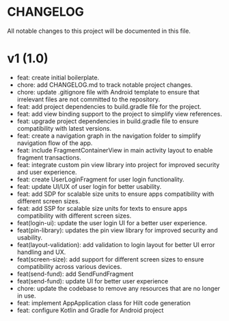 # CHANGELOG

All notable changes to this project will be documented in this file.

# v1 (1.0)

- feat: create initial boilerplate.
- chore: add CHANGELOG.md to track notable project changes.
- chore: update .gitignore file with Android template to ensure that irrelevant files are not
  committed to the repository.
- feat: add project dependencies to build.gradle file for the project.
- feat: add view binding support to the project to simplify view references.
- feat: upgrade project dependencies in build.gradle file to ensure compatibility with latest
  versions.
- feat: create a navigation graph in the navigation folder to simplify navigation flow of the app.
- feat: include FragmentContainerView in main activity layout to enable fragment transactions.
- feat: integrate custom pin view library into project for improved security and user experience.
- feat: create UserLoginFragment for user login functionality.
- feat: update UI/UX of user login for better usability.
- feat: add SDP for scalable size units to ensure apps compatibility with different screen sizes.
- feat: add SSP for scalable size units for texts to ensure apps compatibility with different screen
  sizes.
- feat(login-ui): update the user login UI for a better user experience.
- feat(pin-library): updates the pin view library for improved security and usability.
- feat(layout-validation):  add validation to login layout for better UI error handling and UX.
- feat(screen-size): add support for different screen sizes to ensure compatibility across various
  devices.
- feat(send-fund): add SendFundFragment
- feat(send-fund): update UI for better user experience
- chore: update the codebase to remove any resources that are no longer in use.
- feat: implement AppApplication class for Hilt code generation
- feat: configure Kotlin and Gradle for Android project
